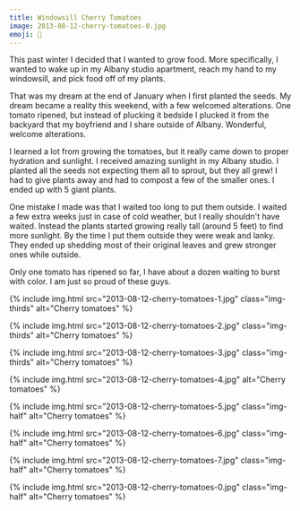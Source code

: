 ```yaml
---
title: Windowsill Cherry Tomatoes
image: 2013-08-12-cherry-tomatoes-0.jpg
emoji: 🍅
---
```


This past winter I decided that I wanted to grow food. More specifically, I wanted to wake up in my Albany studio apartment, reach my hand to my windowsill, and pick food off of my plants.

That was my dream at the end of January when I first planted the seeds. My dream became a reality this weekend, with a few welcomed alterations. One tomato ripened, but instead of plucking it bedside I plucked it from the backyard that my boyfriend and I share outside of Albany. Wonderful, welcome alterations.

I learned a lot from growing the tomatoes, but it really came down to proper hydration and sunlight. I received amazing sunlight in my Albany studio. I planted all the seeds not expecting them all to sprout, but they all grew! I had to give plants away and had to compost a few of the smaller ones. I ended up with 5 giant plants.

One mistake I made was that I waited too long to put them outside. I waited a few extra weeks just in case of cold weather, but I really shouldn't have waited. Instead the plants started growing really tall (around 5 feet) to find more sunlight. By the time I put them outside they were weak and lanky. They ended up shedding most of their original leaves and grew stronger ones while outside.

Only one tomato has ripened so far, I have about a dozen waiting to burst with color. I am just so proud of these guys.

<div class="photos">

{% include img.html src="2013-08-12-cherry-tomatoes-1.jpg" class="img-thirds" alt="Cherry tomatoes" %}

{% include img.html src="2013-08-12-cherry-tomatoes-2.jpg" class="img-thirds" alt="Cherry tomatoes" %}

{% include img.html src="2013-08-12-cherry-tomatoes-3.jpg" class="img-thirds" alt="Cherry tomatoes" %}

{% include img.html src="2013-08-12-cherry-tomatoes-4.jpg"   alt="Cherry tomatoes" %}

{% include img.html src="2013-08-12-cherry-tomatoes-5.jpg"  class="img-half" alt="Cherry tomatoes" %}

{% include img.html src="2013-08-12-cherry-tomatoes-6.jpg"  class="img-half" alt="Cherry tomatoes" %}

{% include img.html src="2013-08-12-cherry-tomatoes-7.jpg" class="img-half" alt="Cherry tomatoes" %}

{% include img.html src="2013-08-12-cherry-tomatoes-0.jpg" class="img-half" alt="Cherry tomatoes" %}

</div>
